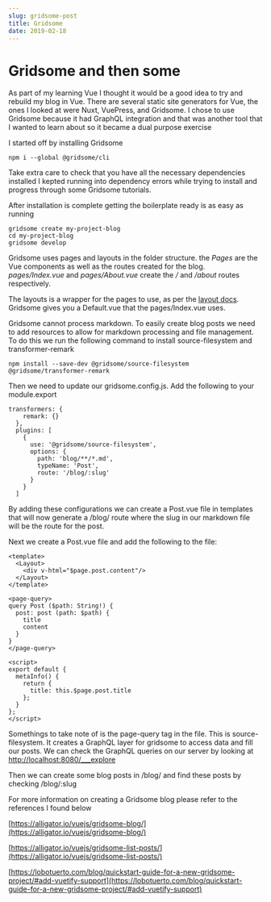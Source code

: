 ```yaml
---
slug: gridsome-post
title: Gridsome
date: 2019-02-18
---
```


# Gridsome and then some

As part of my learning Vue I thought it would be a good idea to try and rebuild my blog in Vue. There are several static site generators for Vue, the ones I looked at were Nuxt, VuePress, and Gridsome. I chose to use Gridsome because it had GraphQL integration and that was another tool that I wanted to learn about so it became a dual purpose exercise

I started off by installing Gridsome

```
npm i --global @gridsome/cli
```

Take extra care to check that you have all the necessary dependencies installed I kepted running into dependency errors while trying to install and progress through some Gridsome tutorials.

After installation is complete getting the boilerplate ready is as easy as running

```
gridsome create my-project-blog
cd my-project-blog
gridsome develop
```

Gridsome uses pages and layouts in the folder structure. the _Pages_ are the Vue components as well as the routes created for the blog. _pages/Index.vue_ and _pages/About.vue_ create the _/_ and _/about_ routes respectively.

The layouts is a wrapper for the pages to use, as per the [layout docs](https://gridsome.org/docs/layouts/). Gridsome gives you a Default.vue that the pages/Index.vue uses.

Gridsome cannot process markdown. To easily create blog posts we need to add resources to allow for markdown processing and file management. To do this we run the following command to install source-filesystem and transformer-remark

```
npm install --save-dev @gridsome/source-filesystem @gridsome/transformer-remark
```

Then we need to update our gridsome.config.js. Add the following to your module.export

```
transformers: {
    remark: {}
  },
  plugins: [
    {
      use: '@gridsome/source-filesystem',
      options: {
        path: 'blog/**/*.md',
        typeName: 'Post',
        route: '/blog/:slug'
      }
    }
  ]
```

By adding these configurations we can create a Post.vue file in templates that will now generate a /blog/ route where the slug in our markdown file will be the route for the post.

Next we create a Post.vue file and add the following to the file:

```
<template>
  <Layout>
    <div v-html="$page.post.content"/>
  </Layout>
</template>

<page-query>
query Post ($path: String!) {
  post: post (path: $path) {
    title
    content
  }
}
</page-query>

<script>
export default {
  metaInfo() {
    return {
      title: this.$page.post.title
    };
  }
};
</script>
```

Somethings to take note of is the page-query tag in the file. This is source-filesystem. It creates a GraphQL layer for gridsome to access data and fill our posts. We can check the GraphQL queries on our server by looking at [http://localhost:8080/\_\_\_explore](http://localhost:8080/___explore)

Then we can create some blog posts in /blog/ and find these posts by checking /blog/:slug

For more information on creating a Gridsome blog please refer to the references I found below

[https://alligator.io/vuejs/gridsome-blog/](https://alligator.io/vuejs/gridsome-blog/)

[https://alligator.io/vuejs/gridsome-list-posts/](https://alligator.io/vuejs/gridsome-list-posts/)

[https://lobotuerto.com/blog/quickstart-guide-for-a-new-gridsome-project/#add-vuetify-support](https://lobotuerto.com/blog/quickstart-guide-for-a-new-gridsome-project/#add-vuetify-support)
